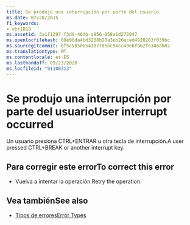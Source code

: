 ```yaml
---
title: Se produjo una interrupción por parte del usuario
ms.date: 07/20/2015
f1_keywords:
- vbrID18
ms.assetid: 3a1f1297-f3d9-46db-a956-058a1d272047
ms.openlocfilehash: 08e96da4bd3208b20a3eb26eced4920203f039bc
ms.sourcegitcommit: bf5c5850654187705bc94cc40ebfb62fe346ab02
ms.translationtype: MT
ms.contentlocale: es-ES
ms.lasthandoff: 09/23/2020
ms.locfileid: "91100313"
---
```

# <a name="user-interrupt-occurred"></a><span data-ttu-id="b9e91-102">Se produjo una interrupción por parte del usuario</span><span class="sxs-lookup"><span data-stu-id="b9e91-102">User interrupt occurred</span></span>

<span data-ttu-id="b9e91-103">Un usuario presiona CTRL+ENTRAR u otra tecla de interrupción.</span><span class="sxs-lookup"><span data-stu-id="b9e91-103">A user pressed CTRL+BREAK or another interrupt key.</span></span>  
  
## <a name="to-correct-this-error"></a><span data-ttu-id="b9e91-104">Para corregir este error</span><span class="sxs-lookup"><span data-stu-id="b9e91-104">To correct this error</span></span>  
  
- <span data-ttu-id="b9e91-105">Vuelva a intentar la operación.</span><span class="sxs-lookup"><span data-stu-id="b9e91-105">Retry the operation.</span></span>  
  
## <a name="see-also"></a><span data-ttu-id="b9e91-106">Vea también</span><span class="sxs-lookup"><span data-stu-id="b9e91-106">See also</span></span>

- [<span data-ttu-id="b9e91-107">Tipos de errores</span><span class="sxs-lookup"><span data-stu-id="b9e91-107">Error Types</span></span>](../programming-guide/language-features/error-types.md)
